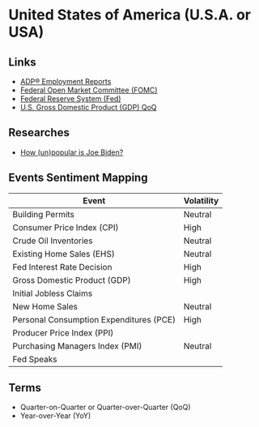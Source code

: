 # United States of America (U.S.A. or USA)

## Links

- [ADP® Employment Reports](https://adpemploymentreport.com/)
- [Federal Open Market Committee (FOMC)](https://www.federalreserve.gov/monetarypolicy/fomc.htm)
- [Federal Reserve System (Fed)](https://federalreserve.gov/)
- [U.S. Gross Domestic Product (GDP) QoQ](https://www.investing.com/economic-calendar/gdp-375)

<!--
Federal Deposit Insurance Corporation (FDIC)
Financial Accounting Standards Board (FASB)
Commodity Futures Trading Commission (CFTC)
-->

## Researches

- [How (un)popular is Joe Biden?](https://projects.fivethirtyeight.com/biden-approval-rating/)

## Events Sentiment Mapping

| Event                                   | Volatility |
| --------------------------------------- | ---------- |
| Building Permits                        | Neutral    |
| Consumer Price Index (CPI)              | High       |
| Crude Oil Inventories                   | Neutral    |
| Existing Home Sales (EHS)               | Neutral    |
| Fed Interest Rate Decision              | High       |
| Gross Domestic Product (GDP)            | High       |
| Initial Jobless Claims                  |            |
| New Home Sales                          | Neutral    |
| Personal Consumption Expenditures (PCE) | High       |
| Producer Price Index (PPI)              |            |
| Purchasing Managers Index (PMI)         | Neutral    |
| Fed Speaks                              |            |

## Terms

- Quarter-on-Quarter or Quarter-over-Quarter (QoQ)
- Year-over-Year (YoY)
